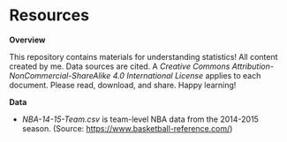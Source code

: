 # Resources

**Overview**

This repository contains materials for understanding statistics! All content created by me. Data sources are cited. A _Creative Commons Attribution-NonCommercial-ShareAlike 4.0 International License_ applies to each document. Please read, download, and share. Happy learning!

**Data**
* _NBA-14-15-Team.csv_ is team-level NBA data from the 2014-2015 season. (Source: <https://www.basketball-reference.com/>)
